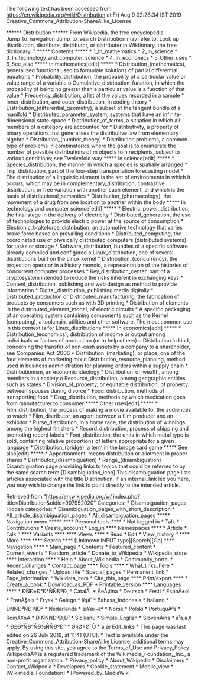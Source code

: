 The following text has been accessed from https://en.wikipedia.org/wiki/Distribution at Fri Aug 9 02:28:34 IST 2019
Creative_Commons_Attribution-ShareAlike_License




















****** Distribution ******
From Wikipedia, the free encyclopedia
Jump_to_navigation Jump_to_search
Distribution may refer to:
 Look up distribution, distribute, distributor, or distributer in Wiktionary,
 the free dictionary.
⁰
***** Contents *****
    * 1_In_mathematics
    * 2_In_science
    * 3_In_technology_and_computer_science
    * 4_In_economics
    * 5_Other_uses
    * 6_See_also
***** In mathematics[edit] *****
    * Distribution_(mathematics), generalized functions used to formulate
      solutions of partial differential equations
    * Probability_distribution, the probability of a particular value or value
      range of a variable
          o Cumulative_distribution_function, in which the probability of being
            no greater than a particular value is a function of that value
    * Frequency_distribution, a list of the values recorded in a sample
    * Inner_distribution, and outer_distribution, in coding theory
    * Distribution_(differential_geometry), a subset of the tangent bundle of a
      manifold
    * Distributed_parameter_system, systems that have an infinite-dimensional
      state-space
    * Distribution_of_terms, a situation in which all members of a category are
      accounted for
    * Distributivity, a property of binary operations that generalises the
      distributive law from elementary algebra
    * Distribution_(number_theory)
    * Distribution problems, a common type of problems in combinatorics where
      the goal is to enumerate the number of possible distributions of m
      objects to n recipients, subject to various conditions; see Twelvefold
      way
***** In science[edit] *****
    * Species_distribution, the manner in which a species is spatially arranged
    * Trip_distribution, part of the four-step transportation forecasting model
    * The distribution of a linguistic element is the set of environments in
      which it occurs, which may be in complementary_distribution, contrastive
      distribution, or free variation with another such element, and which is
      the basis of distributional_semantics
    * Distribution_(pharmacology), the movement of a drug from one location to
      another within the body
***** In technology and computer science[edit] *****
    * Electric_power_distribution, the final stage in the delivery of
      electricity
    * Distributed_generation, the use of technologies to provide electric power
      at the source of consumption
    * Electronic_brakeforce_distribution, an automotive technology that varies
      brake force based on prevailing conditions
    * Distributed_computing, the coordinated use of physically distributed
      computers (distributed systems) for tasks or storage
    * Software_distribution, bundles of a specific software already compiled
      and configured
          o Linux_distribution, one of several distributions built on the Linux
            kernel
    * Distribution_(concurrency), the projection operator in a history monoid,
      a representation of the histories of concurrent computer processes
    * Key_distribution_center, part of a cryptosystem intended to reduce the
      risks inherent in exchanging keys
    * Content_distribution, publishing and web design as method to provide
      information
    * Digital_distribution, publishing media digitally
    * Distributed_production or Distributed_manufacturing, the fabrication of
      products by consumers such as with 3D printing
    * Distribution of elements in the distributed_element_model, of electric
      circuits
    * A specific packaging of an operating system containing components such as
      the Kernel (computing), a toolchain, utilities and other software. The
      most common use in this context is for Linux_distributions
***** In economics[edit] *****
    * Distribution_(economics), distribution of income or output among
      individuals or factors of production (or to help others)
          o Distribution in kind, concerning the transfer of non-cash assets by
            a company to a shareholder, see Companies_Act_2006
    * Distribution_(marketing), or place, one of the four elements of marketing
      mix
          o Distribution_resource_planning, method used in business
            administration for planning orders within a supply chain
    * Distributionism, an economic ideology
    * Distribution_of_wealth, among members in a society
          o Resource_distribution, among geographic entities such as states
    * Division_of_property, or equitable distribution, of property between
      spouses during divorce
    * Food_distribution, methods of transporting food
    * Drug_distribution, methods by which medication goes from manufacturer to
      consumer
***** Other uses[edit] *****
    * Film_distribution, the process of making a movie available for the
      audiences to watch
    * Film_distributor, an agent between a film producer and an exhibitor
    * Purse_distribution, in a horse race, the distribution of winnings among
      the highest finishers
    * Record_distribution, process of shipping and promoting record labels
    * Font_distribution, the units in which metal type is sold, containing
      relative proportions of letters appropriate for a given language
    * Distribution_(bridge), a term in the bridge card game
***** See also[edit] *****
    * Apportionment, means distribution or allotment in proper shares
    * Distributor_(disambiguation)
    * Range_(disambiguation)
                      Disambiguation page providing links to topics that could
                      be referred to by the same search term
[Disambiguation_icon] This disambiguation page lists articles associated with
                      the title Distribution.
                      If an internal_link led you here, you may wish to change
                      the link to point directly to the intended article.

Retrieved from "https://en.wikipedia.org/w/
index.php?title=Distribution&oldid=907952020"
Categories:
    * Disambiguation_pages
Hidden categories:
    * Disambiguation_pages_with_short_description
    * All_article_disambiguation_pages
    * All_disambiguation_pages
***** Navigation menu *****
**** Personal tools ****
    * Not logged in
    * Talk
    * Contributions
    * Create_account
    * Log_in
**** Namespaces ****
    * Article
    * Talk
⁰
**** Variants ****
**** Views ****
    * Read
    * Edit
    * View_history
⁰
**** More ****
**** Search ****
[Unknown INPUT type][Search][Go]
**** Navigation ****
    * Main_page
    * Contents
    * Featured_content
    * Current_events
    * Random_article
    * Donate_to_Wikipedia
    * Wikipedia_store
**** Interaction ****
    * Help
    * About_Wikipedia
    * Community_portal
    * Recent_changes
    * Contact_page
**** Tools ****
    * What_links_here
    * Related_changes
    * Upload_file
    * Special_pages
    * Permanent_link
    * Page_information
    * Wikidata_item
    * Cite_this_page
**** Print/export ****
    * Create_a_book
    * Download_as_PDF
    * Printable_version
**** Languages ****
    * ÐÑÐ»Ð³Ð°ÑÑÐºÐ¸
    * CatalÃ 
    * ÄeÅ¡tina
    * Deutsch
    * Eesti
    * EspaÃ±ol
    * FranÃ§ais
    * Frysk
    * Galego
    * íêµ­ì´
    * Bahasa_Indonesia
    * Italiano
    * ÐÑÑÐ³ÑÐ·ÑÐ°
    * Nederlands
    * æ¥æ¬èª
    * Norsk
    * Polski
    * PortuguÃªs
    * RomÃ¢nÄ
    * Ð ÑÑÑÐºÐ¸Ð¹
    * Sicilianu
    * Simple_English
    * SlovenÄina
    * à¹à¸à¸¢
    * Ð£ÐºÑÐ°ÑÐ½ÑÑÐºÐ°
    * Ø§Ø±Ø¯Ù
    * ä¸­æ
Edit_links
    * This page was last edited on 26 July 2019, at 11:41 (UTC).
    * Text is available under the Creative_Commons_Attribution-ShareAlike
      License; additional terms may apply. By using this site, you agree to the
      Terms_of_Use and Privacy_Policy. WikipediaÂ® is a registered trademark of
      the Wikimedia_Foundation,_Inc., a non-profit organization.
    * Privacy_policy
    * About_Wikipedia
    * Disclaimers
    * Contact_Wikipedia
    * Developers
    * Cookie_statement
    * Mobile_view
    * [Wikimedia_Foundation]
    * [Powered_by_MediaWiki]
